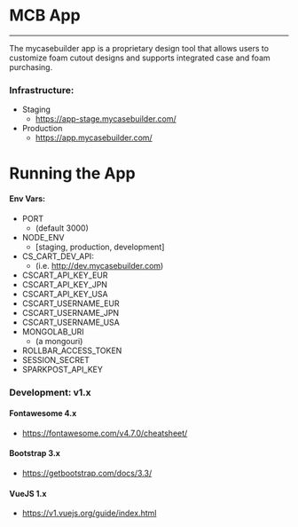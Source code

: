 # MCB App
-----------------

The mycasebuilder app is a proprietary design tool that allows users to customize foam cutout designs and supports integrated case and foam purchasing.


### Infrastructure:

- Staging
   - https://app-stage.mycasebuilder.com/
- Production
   - https://app.mycasebuilder.com/




# Running the App
#### Env Vars:

- PORT
  - (default 3000)
- NODE_ENV
  - [staging, production, development]
- CS_CART_DEV_API:
   - (i.e. http://dev.mycasebuilder.com)
- CSCART_API_KEY_EUR
- CSCART_API_KEY_JPN
- CSCART_API_KEY_USA
- CSCART_USERNAME_EUR
- CSCART_USERNAME_JPN
- CSCART_USERNAME_USA
- MONGOLAB_URI
  - (a mongouri)
- ROLLBAR_ACCESS_TOKEN
- SESSION_SECRET
- SPARKPOST_API_KEY


### Development: v1.x

#### Fontawesome 4.x
- https://fontawesome.com/v4.7.0/cheatsheet/

#### Bootstrap 3.x
- https://getbootstrap.com/docs/3.3/

#### VueJS 1.x
- https://v1.vuejs.org/guide/index.html
